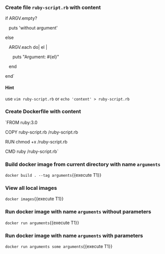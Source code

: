 ### Create file `ruby-script.rb` with content

if ARGV.empty?

&nbsp;&nbsp;  puts 'without argument'
  
else

&nbsp;&nbsp; ARGV.each do| el |

&nbsp;&nbsp; &nbsp;&nbsp;   puts "Argument: #{el}"
  
&nbsp;&nbsp; end

end`

#### Hint

use `vim ruby-script.rb` or `echo 'content' > ruby-script.rb`

### Create Dockerfile with content

`FROM ruby:3.0

COPY ruby-script.rb /ruby-script.rb

RUN chmod +x /ruby-script.rb

CMD ruby /ruby-script.rb`

### Build docker image from current directory with name `arguments`

`docker build . --tag arguments`{{execute T1}}

### View all local images

`docker images`{{execute T1}}

### Run docker image with name `arguments` without parameters

`docker run arguments`{{execute T1}}

### Run docker image with name `arguments` with parameters

`docker run arguments some arguments`{{execute T1}}

